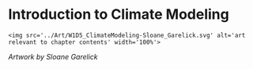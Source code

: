 # Introduction to Climate Modeling

 ````{div} full-width 
 <img src='../Art/W1D5_ClimateModeling-Sloane_Garelick.svg' alt='art relevant to chapter contents' width='100%'> 
```` 

*Artwork by Sloane Garelick*